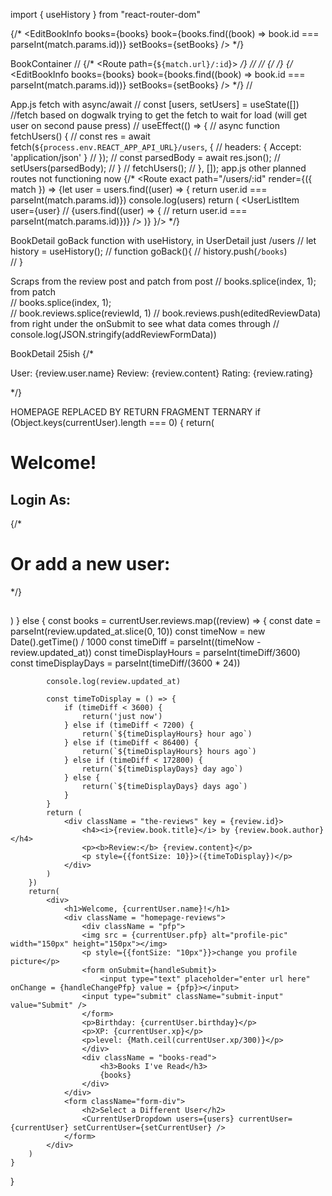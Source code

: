import { useHistory } from "react-router-dom"

{/* <Route exact path="/books/:id/edit">
                <EditBookInfo 
                books={books} 
                book={books.find((book) => book.id === parseInt(match.params.id))}
                setBooks={setBooks} />
            </Route> */}


BookContainer
        // <Switch>
            {/* <Route path={`${match.url}/:id`}>
                <BookDetail books={books}/>
            </Route> */}
            // <Route exact path={match.url}>
                <BookList books={books} setBooks={setBooks}  setIsClickedBook={setIsClickedBook} isClickedBook={isClickedBook} />
            // </Route>
            {/* <Route exact path="/books/add">
                <AddBookForm books={books} setBooks={setBooks} />
            </Route> */}
            {/* <Route exact path="/books/:id/edit">
                <EditBookInfo 
                books={books} 
                book={books.find((book) => book.id === parseInt(match.params.id))}
                setBooks={setBooks} />
            </Route> */}
        // </Switch>
    

App.js fetch with async/await
  // const [users, setUsers] = useState([])
  //fetch based on dogwalk trying to get the fetch to wait for load (will get user on second pause press)
  // useEffect(() => {
  //   async function fetchUsers() {
  //     const res = await fetch(`${process.env.REACT_APP_API_URL}/users`, {
  //       headers: { Accept: 'application/json' }
  //     });
  //     const parsedBody = await res.json();
  //     setUsers(parsedBody);
  //   }
  //   fetchUsers();
  // }, []);
  app.js other planned routes not functioning now
            {/* <Route
            exact path="/users/:id"
            render={({ match }) => 
            {let user = users.find((user) => {
              return user.id === parseInt(match.params.id)})
              console.log(users)
            return ( 
              <UserListItem
                user={user}
                // {users.find((user) => {
                //   return user.id === parseInt(match.params.id)})}
              />
            )}
            }/> */}

BookDetail goBack function with useHistory, in UserDetail just /users
// let history = useHistory();
// function goBack(){
//   history.push(`/books`)        
// }

Scraps from the review post and patch
from post
// books.splice(index, 1); 
from patch          
// books.splice(index, 1);      
// book.reviews.splice(reviewId, 1)
// book.reviews.push(editedReviewData)
from right under the onSubmit to see what data comes through
// console.log(JSON.stringify(addReviewFormData))


BookDetail 25ish
                {/* <p key={review.id}>User: {review.user.name} Review: {review.content} Rating: {review.rating}</p> */}



HOMEPAGE REPLACED BY RETURN FRAGMENT TERNARY
	if (Object.keys(currentUser).length === 0) {
		return(
			<div>
				<h1>Welcome!</h1>
	            <form className="form-div">
					<h2>Login As:</h2>
					<CurrentUserDropdown users={users} currentUser={currentUser} setCurrentUser={setCurrentUser} />
				</form>
				{/* <h1>Or add a new user:</h1> */}
				<h2></h2>
				<div>
					<AddUserForm passSetUsers={passSetUsers} setCurrentUser={setCurrentUser} />
				</div>
			</div>
		)
	} else { 
		const books = currentUser.reviews.map((review) => {
			const date = parseInt(review.updated_at.slice(0, 10))
			const timeNow = new Date().getTime() / 1000
			const timeDiff = parseInt((timeNow - review.updated_at))
			const timeDisplayHours = parseInt(timeDiff/3600)
			const timeDisplayDays = parseInt(timeDiff/(3600 * 24))

			console.log(review.updated_at)

			const timeToDisplay = () => {
				if (timeDiff < 3600) {
					return('just now')
				} else if (timeDiff < 7200) {
					return(`${timeDisplayHours} hour ago`)
				} else if (timeDiff < 86400) {
					return(`${timeDisplayHours} hours ago`)
				} else if (timeDiff < 172800) {
					return(`${timeDisplayDays} day ago`)
				} else {
					return(`${timeDisplayDays} days ago`)
				}
			}
			return (
				<div className = "the-reviews" key = {review.id}>
					<h4><i>{review.book.title}</i> by {review.book.author}</h4>
					<p><b>Review:</b> {review.content}</p>
					<p style={{fontSize: 10}}>({timeToDisplay})</p>
				</div>
			)
		})
		return(
			<div>
				<h1>Welcome, {currentUser.name}!</h1>
				<div className = "homepage-reviews">
					<div className = "pfp">
					<img src = {currentUser.pfp} alt="profile-pic"  width="150px" height="150px"></img>
					<p style={{fontSize: "10px"}}>change you profile picture</p>
					<form onSubmit={handleSubmit}>
						<input type="text" placeholder="enter url here" onChange = {handleChangePfp} value = {pfp}></input>
					<input type="submit" className="submit-input" value="Submit" />
					</form>
					<p>Birthday: {currentUser.birthday}</p>
					<p>XP: {currentUser.xp}</p>
					<p>level: {Math.ceil(currentUser.xp/300)}</p>
					</div>
					<div className = "books-read">
						<h3>Books I've Read</h3>
						{books}
					</div>
				</div>
				<form className="form-div">
					<h2>Select a Different User</h2>
					<CurrentUserDropdown users={users} currentUser={currentUser} setCurrentUser={setCurrentUser} />
				</form>
			</div>
		)
	}
}